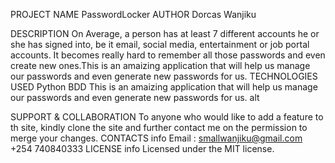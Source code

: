 PROJECT NAME
PasswordLocker
AUTHOR
Dorcas Wanjiku


DESCRIPTION
On Average, a person has at least 7 different accounts he or she has signed into, be it email, social media, entertainment or job portal accounts. It becomes really hard to remember all those passwords and even create new ones.This is an amaizing application that will help us manage our passwords and even generate new passwords for us.
TECHNOLOGIES USED
Python
BDD
This is an amaizing application that will help us manage our passwords and even generate new passwords for us.
alt

SUPPORT & COLLABORATION
To anyone who would like to add a feature to th site, kindly clone the site and further contact me on the permission to merge your changes.
CONTACTS info
Email : smallwanjiku@gmail.com
+254 740840333
LICENSE info
Licensed under the MIT license.